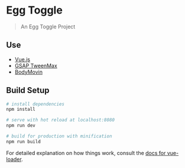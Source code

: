 # Egg Toggle

> An Egg Toggle Project

## Use
- [Vue.js](https://vuejs.org/)
- [GSAP TweenMax](https://greensock.com/tweenmax)
- [BodyMovin](https://github.com/bodymovin/bodymovin)

## Build Setup

``` bash
# install dependencies
npm install

# serve with hot reload at localhost:8080
npm run dev

# build for production with minification
npm run build
```

For detailed explanation on how things work, consult the [docs for vue-loader](http://vuejs.github.io/vue-loader).
